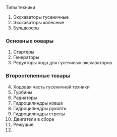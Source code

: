 Типы техники
1. Экскаваторы гусеничные
2. Экскаваторы колесные
3. Бульдозеры


### Основные оовары
1. Стартеры
2. Генераторы
3. Редукторы хода для гусечиных экскаваторов

### Второстепенные товары
4. Ходовая часть гусеничной техники
5. Турбины
6. Радиаторы
7. Гидроцилиндры ковша
8. Гидроцилиндры рукояти
9. Гидроцилиндры стрелы
10. Двигатели в сборе
11. Режущие 
12. 
